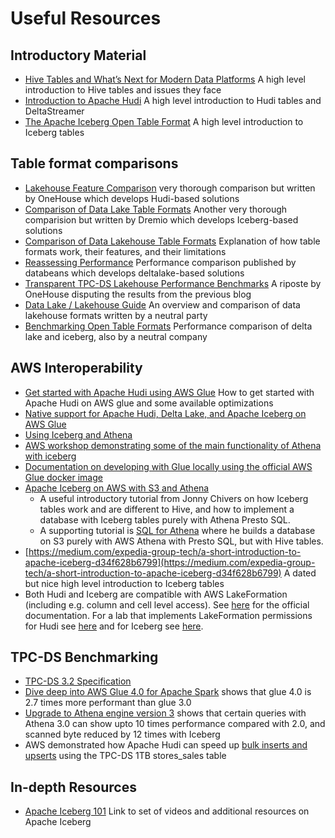 # Useful Resources

## Introductory Material

- [Hive Tables and What’s Next for Modern Data Platforms](https://bigdataboutique.com/blog/hive-tables-and-whats-next-for-modern-data-platforms-1xts1m) A high level introduction to Hive tables and issues they face
- [Introduction to Apache Hudi](https://bigdataboutique.com/blog/introduction-to-apache-hudi-c83367) A high level introduction to Hudi tables and DeltaStreamer
- [The Apache Iceberg Open Table Format](https://www.dremio.com/open-source/apache-iceberg/) A high level introduction to Iceberg tables

## Table format comparisons

- [Lakehouse Feature Comparison](https://www.onehouse.ai/blog/apache-hudi-vs-delta-lake-vs-apache-iceberg-lakehouse-feature-comparison) very thorough comparison but written by OneHouse which develops Hudi-based solutions
- [Comparison of Data Lake Table Formats](https://www.dremio.com/blog/comparison-of-data-lake-table-formats-apache-iceberg-apache-hudi-and-delta-lake/) Another very thorough comparision but written by Dremio which develops Iceberg-based solutions
- [Comparison of Data Lakehouse Table Formats](https://www.dremio.com/subsurface/subsurface-meetup-comparison-of-data-lakehouse-table-formats/) Explanation of how table formats work, their features, and their limitations
- [Reassessing Performance](https://databeans-blogs.medium.com/delta-vs-iceberg-vs-hudi-reassessing-performance-cb8157005eb0) Performance comparison published by databeans which develops deltalake-based solutions
- [Transparent TPC-DS Lakehouse Performance Benchmarks](https://www.onehouse.ai/blog/apache-hudi-vs-delta-lake-transparent-tpc-ds-lakehouse-performance-benchmarks) A riposte by OneHouse disputing the results from the previous blog
- [Data Lake / Lakehouse Guide](https://airbyte.com/blog/data-lake-lakehouse-guide-powered-by-table-formats-delta-lake-iceberg-hudi) An overview and comparison of data lakehouse formats written by a neutral party
- [Benchmarking Open Table Formats](https://brooklyndata.co/blog/benchmarking-open-table-formats) Performance comparison of delta lake and iceberg, also by a neutral company


## AWS Interoperability

- [Get started with Apache Hudi using AWS Glue](https://aws.amazon.com/blogs/big-data/part-1-get-started-with-apache-hudi-using-aws-glue-by-implementing-key-design-concepts/) How to get started with Apache Hudi on AWS glue and some available optimizations
- [Native support for Apache Hudi, Delta Lake, and Apache Iceberg on AWS Glue](https://aws.amazon.com/blogs/big-data/part-1-getting-started-introducing-native-support-for-apache-hudi-delta-lake-and-apache-iceberg-on-aws-glue-for-apache-spark/)
- [Using Iceberg and Athena](https://docs.aws.amazon.com/athena/latest/ug/querying-iceberg.html)
- [AWS workshop demonstrating some of the main functionality of Athena with iceberg](https://catalog.us-east-1.prod.workshops.aws/workshops/9981f1a1-abdc-49b5-8387-cb01d238bb78/en-US/90-athena-acid)
- [Documentation on developing with Glue locally using the official AWS Glue docker image](https://docs.aws.amazon.com/glue/latest/dg/aws-glue-programming-etl-libraries.html#develop-local-docker-image)
- [Apache Iceberg on AWS with S3 and Athena](https://www.youtube.com/watch?v=iGvj1gjbwl0) 
  - A useful introductory tutorial from Jonny Chivers on how Iceberg tables work and are different to Hive, and how to implement a database with Iceberg tables purely with Athena Presto SQL. 
  - A supporting tutorial is [SQL for Athena](https://www.youtube.com/watch?v=V21xjnHMOyk) where he builds a database on S3 purely with AWS Athena with Presto SQL, but with Hive tables. 
- [https://medium.com/expedia-group-tech/a-short-introduction-to-apache-iceberg-d34f628b6799](https://medium.com/expedia-group-tech/a-short-introduction-to-apache-iceberg-d34f628b6799) A dated but nice high level introduction to Iceberg tables
- Both Hudi and Iceberg are compatible with AWS LakeFormation (including e.g. column and cell level access). See [here](https://docs.aws.amazon.com/lake-formation/latest/dg/otf-tutorial.html) for the official documentation. For a lab that implements LakeFormation permissions for Hudi see [here](https://catalog.us-east-1.prod.workshops.aws/workshops/976050cc-0606-4b23-b49f-ca7b8ac4b153/en-US/1200/1211-hudi-lakeformation-lab) and for Iceberg see [here](https://catalog.us-east-1.prod.workshops.aws/workshops/976050cc-0606-4b23-b49f-ca7b8ac4b153/en-US/1200/1212-iceberg-lakeformation-lab).

## TPC-DS Benchmarking

- [TPC-DS 3.2 Specification](https://www.tpc.org/tpc_documents_current_versions/pdf/tpc-ds_v3.2.0.pdf)
- [Dive deep into AWS Glue 4.0 for Apache Spark](https://aws.amazon.com/blogs/big-data/dive-deep-into-aws-glue-4-0-for-apache-spark/) shows that glue 4.0 is 2.7 times more performant than glue 3.0
- [Upgrade to Athena engine version 3](https://aws.amazon.com/blogs/big-data/upgrade-to-athena-engine-version-3-to-increase-query-performance-and-access-more-analytics-features/) shows that certain queries with Athena 3.0 can show upto 10 times performance compared with 2.0, and scanned byte reduced by 12 times with Iceberg
- AWS demonstrated how Apache Hudi can speed up [bulk inserts and upserts](https://aws.amazon.com/blogs/big-data/part-1-get-started-with-apache-hudi-using-aws-glue-by-implementing-key-design-concepts/) using the TPC-DS  1TB stores_sales table

## In-depth Resources

- [Apache Iceberg 101](https://www.dremio.com/blog/apache-iceberg-101-your-guide-to-learning-apache-iceberg-concepts-and-practices/) Link to set of videos and additional resources on Apache Iceberg
